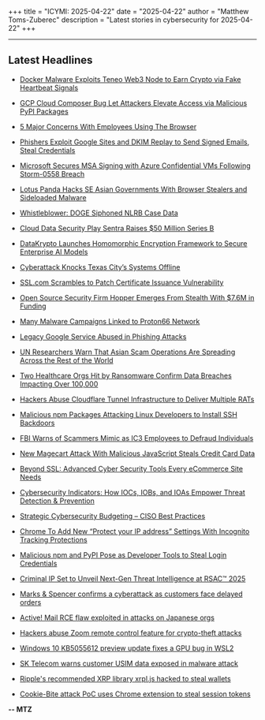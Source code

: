 +++
title = "ICYMI: 2025-04-22"
date = "2025-04-22"
author = "Matthew Toms-Zuberec"
description = "Latest stories in cybersecurity for 2025-04-22"
+++

---------------------------------------------------------------------------
## Latest Headlines
- [Docker Malware Exploits Teneo Web3 Node to Earn Crypto via Fake Heartbeat Signals](https://thehackernews.com/2025/04/docker-malware-exploits-teneo-web3-node.html)

- [GCP Cloud Composer Bug Let Attackers Elevate Access via Malicious PyPI Packages](https://thehackernews.com/2025/04/gcp-cloud-composer-bug-let-attackers.html)

- [5 Major Concerns With Employees Using The Browser](https://thehackernews.com/2025/04/5-major-concerns-with-employees-using.html)

- [Phishers Exploit Google Sites and DKIM Replay to Send Signed Emails, Steal Credentials](https://thehackernews.com/2025/04/phishers-exploit-google-sites-and-dkim.html)

- [Microsoft Secures MSA Signing with Azure Confidential VMs Following Storm-0558 Breach](https://thehackernews.com/2025/04/microsoft-secures-msa-signing-with.html)

- [Lotus Panda Hacks SE Asian Governments With Browser Stealers and Sideloaded Malware](https://thehackernews.com/2025/04/lotus-panda-hacks-se-asian-governments.html)

- [Whistleblower: DOGE Siphoned NLRB Case Data](https://krebsonsecurity.com/2025/04/whistleblower-doge-siphoned-nlrb-case-data/)

- [Cloud Data Security Play Sentra Raises $50 Million Series B](https://www.securityweek.com/cloud-data-security-play-sentra-raises-50-million-series-b/)

- [DataKrypto Launches Homomorphic Encryption Framework to Secure Enterprise AI Models](https://www.securityweek.com/datakrypto-launches-homomorphic-encryption-framework-to-secure-enterprise-ai-models/)

- [Cyberattack Knocks Texas City’s Systems Offline](https://www.securityweek.com/cyberattack-knocks-texas-citys-systems-offline/)

- [SSL.com Scrambles to Patch Certificate Issuance Vulnerability](https://www.securityweek.com/ssl-com-scrambles-to-patch-certificate-issuance-vulnerability/)

- [Open Source Security Firm Hopper Emerges From Stealth With $7.6M in Funding](https://www.securityweek.com/open-source-security-firm-hopper-emerges-from-stealth-with-7-6m-in-funding/)

- [Many Malware Campaigns Linked to Proton66 Network](https://www.securityweek.com/many-malware-campaigns-linked-to-proton66-network/)

- [Legacy Google Service Abused in Phishing Attacks](https://www.securityweek.com/legacy-google-service-abused-in-phishing-attacks/)

- [UN Researchers Warn That Asian Scam Operations Are Spreading Across the Rest of the World](https://www.securityweek.com/un-researchers-warn-that-asian-scam-operations-are-spreading-across-the-rest-of-the-world/)

- [Two Healthcare Orgs Hit by Ransomware Confirm Data Breaches Impacting Over 100,000](https://www.securityweek.com/two-healthcare-orgs-hit-by-ransomware-confirm-data-breaches-impacting-over-100000/)

- [Hackers Abuse Cloudflare Tunnel Infrastructure to Deliver Multiple RATs](https://cybersecuritynews.com/hackers-abuse-cloudflare-tunnel-infrastructure/)

- [Malicious npm Packages Attacking Linux Developers to Install SSH Backdoors](https://cybersecuritynews.com/malicious-npm-packages-attacking-linux-developers/)

- [FBI Warns of Scammers Mimic as IC3 Employees to Defraud Individuals](https://cybersecuritynews.com/fbi-warns-of-scammers-mimic-as-ic3-employees/)

- [New Magecart Attack With Malicious JavaScript Steals Credit Card Data](https://cybersecuritynews.com/new-magecart-attack-with-malicious-javascript/)

- [Beyond SSL: Advanced Cyber Security Tools Every eCommerce Site Needs](https://cybersecuritynews.com/beyond-ssl/)

- [Cybersecurity Indicators: How IOCs, IOBs, and IOAs Empower Threat Detection & Prevention](https://cybersecuritynews.com/cybersecurity-indicators-how-iocs-iobs-and-ioas/)

- [Strategic Cybersecurity Budgeting – CISO Best Practices](https://cybersecuritynews.com/cybersecurity-budgeting/)

- [Chrome To Add New “Protect your IP address” Settings With Incognito Tracking Protections](https://cybersecuritynews.com/chrome-to-add-new-protect-your-ip-address/)

- [Malicious npm and PyPI Pose as Developer Tools to Steal Login Credentials](https://cybersecuritynews.com/malicious-npm-and-pypi-pose-as-developer-tools/)

- [Criminal IP Set to Unveil Next-Gen Threat Intelligence at RSAC™ 2025](https://cybersecuritynews.com/criminal-ip-set-to-unveil-next-gen-threat-intelligence-at-rsac-2025/)

- [Marks & Spencer confirms a cyberattack as customers face delayed orders](https://www.bleepingcomputer.com/news/security/marks-and-spencer-confirms-a-cyberattack-as-customers-face-delayed-orders/)

- [Active! Mail RCE flaw exploited in attacks on Japanese orgs](https://www.bleepingcomputer.com/news/security/active-mail-rce-flaw-exploited-in-attacks-on-japanese-orgs/)

- [Hackers abuse Zoom remote control feature for crypto-theft attacks](https://www.bleepingcomputer.com/news/security/hackers-abuse-zoom-remote-control-feature-for-crypto-theft-attacks/)

- [Windows 10 KB5055612 preview update fixes a GPU bug in WSL2](https://www.bleepingcomputer.com/news/microsoft/windows-10-kb5055612-preview-update-fixes-a-gpu-bug-in-wsl2/)

- [SK Telecom warns customer USIM data exposed in malware attack](https://www.bleepingcomputer.com/news/security/sk-telecom-warns-customer-usim-data-exposed-in-malware-attack/)

- [Ripple's recommended XRP library xrpl.js hacked to steal wallets](https://www.bleepingcomputer.com/news/security/ripples-recommended-xrp-library-xrpljs-hacked-to-steal-wallets/)

- [Cookie-Bite attack PoC uses Chrome extension to steal session tokens](https://www.bleepingcomputer.com/news/security/cookie-bite-attack-poc-uses-chrome-extension-to-steal-session-tokens/)

**-- MTZ**